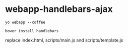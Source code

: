 # webapp-handlebars-ajax

```
yo webapp --coffee
```

```
bower install handlebars
```

replace index.html, scripts/main.js and scripts/template.js
